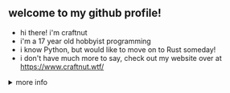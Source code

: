 ## welcome to my github profile!

- hi there! i'm craftnut
- i'm a 17 year old hobbyist programming
- i know Python, but would like to move on to Rust someday!
- i don't have much more to say, check out my website over at https://www.craftnut.wtf/

<details>
<summary> more info </summary>

## would like to learn:
- ✅basic HTML + CSS (done)
- ✅basic Python (done)
- ❌Rust (future)

## profile statistics
[![Anurag's GitHub stats](https://github-readme-stats.vercel.app/api?username=craftnut)](https://github.com/anuraghazra/github-readme-stats)

</details>
